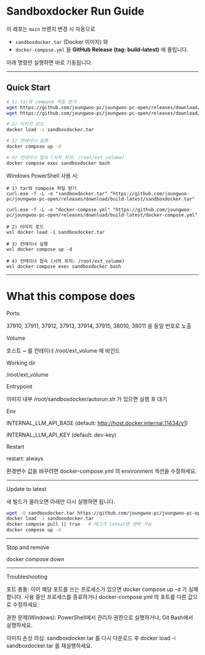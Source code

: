 # Sandboxdocker Run Guide

이 레포는 `main` 브랜치 변경 시 자동으로
- `sandboxdocker.tar` (Docker 이미지) 와
- `docker-compose.yml`
을 **GitHub Release (tag: build-latest)** 에 올립니다.

아래 명령만 실행하면 바로 기동됩니다.

---

## Quick Start

```bash
# 1) tar와 compose 파일 받기
wget https://github.com/joungwoo-pc/joungwoo-pc-open/releases/download/build-latest/sandboxdocker.tar
wget https://github.com/joungwoo-pc/joungwoo-pc-open/releases/download/build-latest/docker-compose.yml

# 2) 이미지 로드
docker load -i sandboxdocker.tar

# 3) 컨테이너 실행
docker compose up -d

# 4) 컨테이너 접속 (시작 위치: /root/ext_volume)
docker compose exec sandboxdocker bash

```

Windows PowerShell 사용 시:

```batch
# 1) tar와 compose 파일 받기
curl.exe -f -L -o "sandboxdocker.tar" "https://github.com/joungwoo-pc/joungwoo-pc-open/releases/download/build-latest/sandboxdocker.tar"

curl.exe -f -L -o "docker-compose.yml" "https://github.com/joungwoo-pc/joungwoo-pc-open/releases/download/build-latest/docker-compose.yml"

# 2) 이미지 로드
wsl docker load -i sandboxdocker.tar

# 3) 컨테이너 실행
wsl docker compose up -d

# 4) 컨테이너 접속 (시작 위치: /root/ext_volume)
wsl docker compose exec sandboxdocker bash

```

---

# What this compose does

Ports

37910, 37911, 37912, 37913, 37914, 37915, 38010, 38011 을 동일 번호로 노출


Volume

호스트 ~ 를 컨테이너 /root/ext_volume 에 바인드


Working dir

/root/ext_volume


Entrypoint

이미지 내부 /root/sandboxdocker/autorun.sh 가 있으면 실행 후 대기


Env

INTERNAL_LLM_API_BASE (default: http://host.docker.internal:11434/v1)

INTERNAL_LLM_API_KEY  (default: dev-key)


Restart

restart: always



환경변수 값을 바꾸려면 docker-compose.yml 의 environment 섹션을 수정하세요.


---

Update to latest

새 빌드가 올라오면 아래만 다시 실행하면 됩니다.


```bash
wget -O sandboxdocker.tar https://github.com/joungwoo-pc/joungwoo-pc-open/releases/download/build-latest/sandboxdocker.tar
docker load -i sandboxdocker.tar
docker compose pull || true   # 태그가 latest면 생략 가능
docker compose up -d

```

---

Stop and remove

docker compose down


---

Troubleshooting

포트 충돌: 이미 해당 포트를 쓰는 프로세스가 있으면 docker compose up -d 가 실패합니다. 사용 중인 프로세스를 종료하거나 docker-compose.yml 의 포트를 다른 값으로 수정하세요.

권한 문제(Windows): PowerShell에서 관리자 권한으로 실행하거나, Git Bash에서 실행하세요.

이미지 손상 의심: sandboxdocker.tar 를 다시 다운로드 후 docker load -i sandboxdocker.tar 를 재실행하세요.
